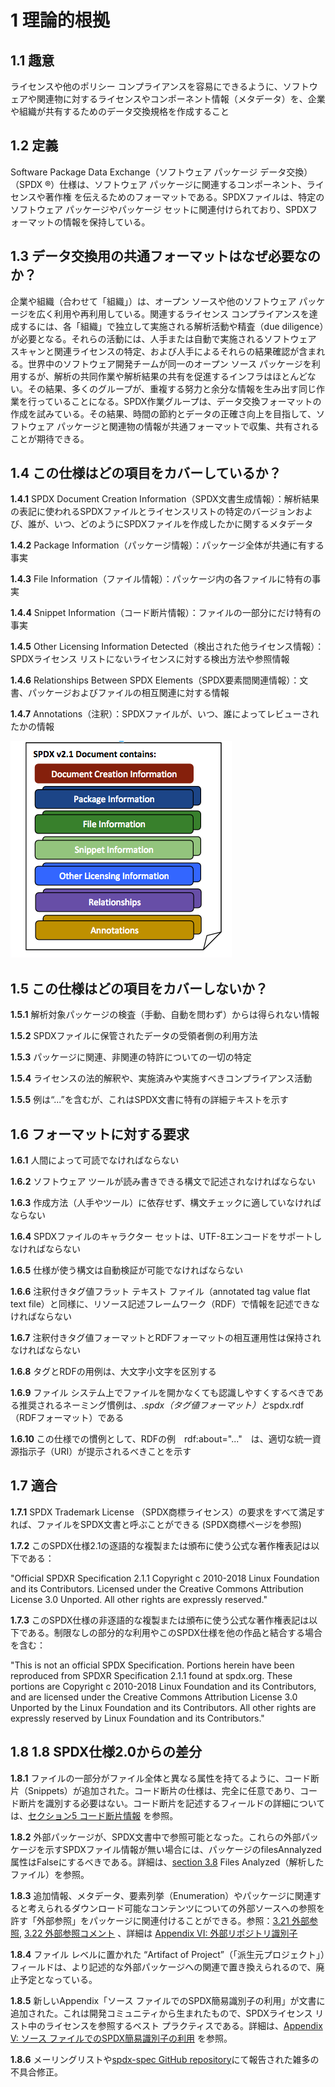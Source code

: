 # 1 理論的根拠

## 1.1 趣意 <a name="1.1"></a>

ライセンスや他のポリシー コンプライアンスを容易にできるように、ソフトウェアや関連物に対するライセンスやコンポーネント情報（メタデータ）を、企業や組織が共有するためのデータ交換規格を作成すること

## 1.2 定義 <a name="1.2"></a>

Software Package Data Exchange（ソフトウェア パッケージ データ交換）（SPDX ®）仕様は、ソフトウェア パッケージに関連するコンポーネント、ライセンスや著作権 を伝えるためのフォーマットである。SPDXファイルは、特定のソフトウェア パッケージやパッケージ セットに関連付けられており、SPDXフォーマットの情報を保持している。

## 1.3 データ交換用の共通フォーマットはなぜ必要なのか？<a name="1.3"></a>

企業や組織（合わせて「組織」）は、オープン ソースや他のソフトウェア パッケージを広く利用や再利用している。関連するライセンス コンプライアンスを達成するには、各「組織」で独立して実施される解析活動や精査（due diligence）が必要となる。それらの活動には、人手または自動で実施されるソフトウェア スキャンと関連ライセンスの特定、および人手によるそれらの結果確認が含まれる。世界中のソフトウェア開発チームが同一のオープン ソース パッケージを利用するが、解析の共同作業や解析結果の共有を促進するインフラはほとんどない。その結果、多くのグループが、重複する努力と余分な情報を生み出す同じ作業を行っていることになる。SPDX作業グループは、データ交換フォーマットの作成を試みている。その結果、時間の節約とデータの正確さ向上を目指して、ソフトウェア パッケージと関連物の情報が共通フォーマットで収集、共有されることが期待できる。

## 1.4 この仕様はどの項目をカバーしているか？<a name="1.4"></a>

**1.4.1** SPDX Document Creation Information（SPDX文書生成情報）：解析結果の表記に使われるSPDXファイルとライセンスリストの特定のバージョンおよび、誰が、いつ、どのようにSPDXファイルを作成したかに関するメタデータ

**1.4.2** Package Information（パッケージ情報）：パッケージ全体が共通に有する事実

**1.4.3** File Information（ファイル情報）：パッケージ内の各ファイルに特有の事実

**1.4.4** Snippet Information（コード断片情報）：ファイルの一部分にだけ特有の事実

**1.4.5** Other Licensing Information Detected（検出された他ライセンス情報）：SPDXライセンス リストにないライセンスに対する検出方法や参照情報

**1.4.6** Relationships Between SPDX Elements（SPDX要素間関連情報）：文書、パッケージおよびファイルの相互関連に対する情報

**1.4.7** Annotations（注釈）：SPDXファイルが、いつ、誰によってレビューされたかの情報

![SPDX文書コンテンツの概要](img/spdx-2.1-document.png)

## 1.5 この仕様はどの項目をカバーしないか？<a name="1.5"></a>

**1.5.1** 解析対象パッケージの検査（手動、自動を問わず）からは得られない情報

**1.5.2** SPDXファイルに保管されたデータの受領者側の利用方法

**1.5.3** パッケージに関連、非関連の特許についての一切の特定

**1.5.4** ライセンスの法的解釈や、実施済みや実施すべきコンプライアンス活動

**1.5.5** 例は“...”を含むが、これはSPDX文書に特有の詳細テキストを示す

## 1.6 フォーマットに対する要求 <a name="1.6"></a>

**1.6.1** 人間によって可読でなければならない

**1.6.2** ソフトウェア ツールが読み書きできる構文で記述されなければならない

**1.6.3** 作成方法（人手やツール）に依存せず、構文チェックに適していなければならない

**1.6.4** SPDXファイルのキャラクター セットは、UTF-8エンコードをサポートしなければならない

**1.6.5** 仕様が使う構文は自動検証が可能でなければならない

**1.6.6** 注釈付きタグ値フラット テキスト ファイル（annotated tag value flat text file）と同様に、リソース記述フレームワーク（RDF）で情報を記述できなければならない

**1.6.7** 注釈付きタグ値フォーマットとRDFフォーマットの相互運用性は保持されなければならない

**1.6.8** タグとRDFの用例は、大文字小文字を区別する

**1.6.9** ファイル システム上でファイルを開かなくても認識しやすくするべきである推奨されるネーミング慣例は、*.spdx（タグ値フォーマット）と*­spdx.rdf（RDFフォーマット）である

**1.6.10** この仕様での慣例として、RDFの例　rdf:about="..."　は、適切な統一資源指示子（URI）が提示されるべきことを示す

## 1.7 適合 <a name="1.7"></a>

**1.7.1** SPDX Trademark License （SPDX商標ライセンス）の要求をすべて満足すれば、ファイルをSPDX文書と呼ぶことができる (SPDX商標ページを参照)

**1.7.2** このSPDX仕様2.1の逐語的な複製または頒布に使う公式な著作権表記は以下である：

"Official SPDXR Specification 2.1.1 Copyright c 2010-2018 Linux Foundation and its Contributors. Licensed under the Creative Commons Attribution License 3.0 Unported. All other rights are expressly reserved."

**1.7.3** このSPDX仕様の非逐語的な複製または頒布に使う公式な著作権表記は以下である。制限なしの部分的な利用やこのSPDX仕様を他の作品と結合する場合を含む：

"This is not an official SPDX Specification. Portions herein have been reproduced from SPDXR Specification 2.1.1 found at spdx.org. These portions are Copyright c 2010-2018 Linux Foundation and its Contributors, and are licensed under the Creative Commons Attribution License 3.0 Unported by the Linux Foundation and its Contributors. All other rights are expressly reserved by Linux Foundation and its Contributors."

## 1.8 1.8 SPDX仕様2.0からの差分 <a name="1.8"></a>

**1.8.1** ファイルの一部分がファイル全体と異なる属性を持てるように、コード断片（Snippets）が追加された。コード断片の仕様は、完全に任意であり、コード断片を識別する必要はない。コード断片を記述するフィールドの詳細については、[セクション5 コード断片情報](./5-snippet-information.md) を参照。

**1.8.2** 外部パッケージが、SPDX文書中で参照可能となった。これらの外部パッケージを示すSPDXファイル情報が無い場合には、パッケージのfilesAnnalyzed属性はFalseにするべきである。詳細は、[section 3.8](3-package-information.md#3.8)  Files Analyzed（解析したファイル）を参照。

**1.8.3** 追加情報、メタデータ、要素列挙（Enumeration）やパッケージに関連すると考えられるダウンロード可能なコンテンツについての外部ソースへの参照を許す「外部参照」をパッケージに関連付けることができる。参照：[3.21 外部参照](3-package-information.md#3.21), [3.22 外部参照コメント](3-package-information.md#3.22) 、詳細は [Appendix VI: 外部リポジトリ識別子](./appendix-VI-external-repository-identifiers.md) 

**1.8.4** ファイル レベルに置かれた “Artifact of Project”（「派生元プロジェクト」）フィールドは、より記述的な外部パッケージへの関連で置き換えられるので、廃止予定となっている。

**1.8.5** 新しいAppendix「ソース ファイルでのSPDX簡易識別子の利用」が文書に追加された。これは開発コミュニティから生まれたもので、SPDXライセンス リスト中のライセンスを参照するベスト プラクティスである。詳細は、[Appendix V: ソース ファイルでのSPDX簡易識別子の利用](./appendix-V-using-SPDX-short-identifiers-in-source-files.md) を参照。

**1.8.6** メーリングリストや[spdx-spec GitHub repository](https://github.com/spdx/spdx-spec)にて報告された雑多の不具合修正。
